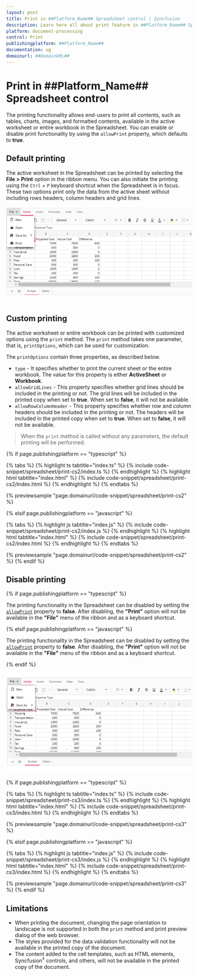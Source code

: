 ```yaml
---
layout: post
title: Print in ##Platform_Name## Spreadsheet control | Syncfusion
description: Learn here all about print feature in ##Platform_Name## Spreadsheet control of Syncfusion Essential JS 2 and more.
platform: document-processing
control: Print
publishingplatform: ##Platform_Name##
documentation: ug
domainurl: ##DomainURL##
---
```


# Print in ##Platform_Name## Spreadsheet control

The printing functionality allows end-users to print all contents, such as tables, charts, images, and formatted contents, available in the active worksheet or entire workbook in the Spreadsheet. You can enable or disable print functionality by using the `allowPrint` property, which defaults to **true**.

## Default printing

The active worksheet in the Spreadsheet can be printed by selecting the **File > Print** option in the ribbon menu. You can also initiate the printing using the `Ctrl` + `P` keyboard shortcut when the Spreadsheet is in focus. These two options print only the data from the active sheet without including rows headers, column headers and grid lines.

![Spreadsheet with print option](./images/spreadsheet_print_in_ribbon_menu.png)

## Custom printing

The active worksheet or entire workbook can be printed with customized options using the `print` method. The `print` method takes one parameter, that is, `printOptions`, which can be used for customization.

The `printOptions` contain three properties, as described below.

* `type` - It specifies whether to print the current sheet or the entire workbook. The value for this property is either **ActiveSheet** or **Workbook**.
* `allowGridLines` - This property specifies whether grid lines should be included in the printing or not. The grid lines will be included in the printed copy when set to **true**. When set to **false**, it will not be available.
* `allowRowColumnHeader` - This property specifies whether row and column headers should be included in the printing or not. The headers will be included in the printed copy when set to **true**. When set to **false**, it will not be available.

> When the `print` method is called without any parameters, the default printing will be performed.

{% if page.publishingplatform == "typescript" %}

{% tabs %}
{% highlight ts tabtitle="index.ts" %}
{% include code-snippet/spreadsheet/print-cs2/index.ts %}
{% endhighlight %}
{% highlight html tabtitle="index.html" %}
{% include code-snippet/spreadsheet/print-cs2/index.html %}
{% endhighlight %}
{% endtabs %}
        
{% previewsample "page.domainurl/code-snippet/spreadsheet/print-cs2" %}

{% elsif page.publishingplatform == "javascript" %}

{% tabs %}
{% highlight js tabtitle="index.js" %}
{% include code-snippet/spreadsheet/print-cs2/index.js %}
{% endhighlight %}
{% highlight html tabtitle="index.html" %}
{% include code-snippet/spreadsheet/print-cs2/index.html %}
{% endhighlight %}
{% endtabs %}

{% previewsample "page.domainurl/code-snippet/spreadsheet/print-cs2" %}
{% endif %}

## Disable printing

{% if page.publishingplatform == "typescript" %}

The printing functionality in the Spreadsheet can be disabled by setting the [`allowPrint`](https://ej2.syncfusion.com/documentation/api/spreadsheet/#allowprint) property to **false**. After disabling, the **"Print"** option will not be available in the **"File"** menu of the ribbon and as a keyboard shortcut.

{% elsif page.publishingplatform == "javascript" %}

The printing functionality in the Spreadsheet can be disabled by setting the [`allowPrint`](https://ej2.syncfusion.com/javascript/documentation/api/spreadsheet/#allowprint) property to **false**. After disabling, the **"Print"** option will not be available in the **"File"** menu of the ribbon and as a keyboard shortcut.

{% endif %}

![Spreadsheet with print option disabled](./images/spreadsheet_print_disable.png)

{% if page.publishingplatform == "typescript" %}

 {% tabs %}
{% highlight ts tabtitle="index.ts" %}
{% include code-snippet/spreadsheet/print-cs3/index.ts %}
{% endhighlight %}
{% highlight html tabtitle="index.html" %}
{% include code-snippet/spreadsheet/print-cs3/index.html %}
{% endhighlight %}
{% endtabs %}
        
{% previewsample "page.domainurl/code-snippet/spreadsheet/print-cs3" %}

{% elsif page.publishingplatform == "javascript" %}

{% tabs %}
{% highlight js tabtitle="index.js" %}
{% include code-snippet/spreadsheet/print-cs3/index.js %}
{% endhighlight %}
{% highlight html tabtitle="index.html" %}
{% include code-snippet/spreadsheet/print-cs3/index.html %}
{% endhighlight %}
{% endtabs %}

{% previewsample "page.domainurl/code-snippet/spreadsheet/print-cs3" %}
{% endif %}

## Limitations

* When printing the document, changing the page orientation to landscape is not supported in both the `print` method and print preview dialog of the web browser.
* The styles provided for the data validation functionality will not be available in the printed copy of the document.
* The content added to the cell templates, such as HTML elements, Syncfusion<sup style="font-size:70%">&reg;</sup> controls, and others, will not be available in the printed copy of the document.
